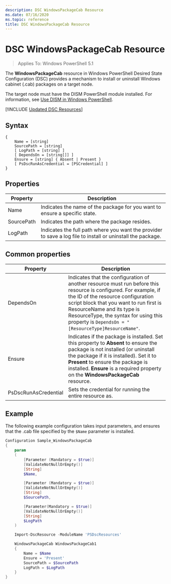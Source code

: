 ```yaml
---
description: DSC WindowsPackageCab Resource
ms.date: 07/16/2020
ms.topic: reference
title: DSC WindowsPackageCab Resource
---
```

# DSC WindowsPackageCab Resource

> Applies To: Windows PowerShell 5.1

The **WindowsPackageCab** resource in Windows PowerShell Desired State Configuration (DSC) provides
a mechanism to install or uninstall Windows cabinet (.cab) packages on a target node.

The target node must have the DISM PowerShell module installed. For information, see
[Use DISM in Windows PowerShell](/windows-hardware/manufacture/desktop/use-dism-in-windows-powershell-s14).

[!INCLUDE [Updated DSC Resources](../../../../../includes/dsc-resources.md)]

## Syntax

```Syntax
{
    Name = [string]
    SourcePath = [string]
    [ LogPath = [string] ]
    [ DependsOn = [string[]] ]
    Ensure = [string] { Absent | Present }
    [ PsDscRunAsCredential = [PSCredential] ]
}
```

## Properties

|Property |Description |
|---|---|
|Name |Indicates the name of the package for you want to ensure a specific state. |
|SourcePath |Indicates the path where the package resides. |
|LogPath |Indicates the full path where you want the provider to save a log file to install or uninstall the package. |

## Common properties

|Property |Description |
|---|---|
|DependsOn |Indicates that the configuration of another resource must run before this resource is configured. For example, if the ID of the resource configuration script block that you want to run first is ResourceName and its type is ResourceType, the syntax for using this property is `DependsOn = "[ResourceType]ResourceName"`. |
|Ensure |Indicates if the package is installed. Set this property to **Absent** to ensure the package is not installed (or uninstall the package if it is installed). Set it to **Present** to ensure the package is installed. **Ensure** is a required property on the **WindowsPackageCab** resource. |
|PsDscRunAsCredential |Sets the credential for running the entire resource as. |

## Example

The following example configuration takes input parameters, and ensures that the .cab file specified
by the `$Name` parameter is installed.

```powershell
Configuration Sample_WindowsPackageCab
{
    param
    (
        [Parameter (Mandatory = $true)]
        [ValidateNotNullOrEmpty()]
        [String]
        $Name,

        [Parameter (Mandatory = $true)]
        [ValidateNotNullOrEmpty()]
        [String]
        $SourcePath,

        [Parameter(Mandatory = $true)]
        [ValidateNotNullOrEmpty()]
        [String]
        $LogPath
    )

    Import-DscResource -ModuleName 'PSDscResources'

    WindowsPackageCab WindowsPackageCab1
    {
        Name = $Name
        Ensure = 'Present'
        SourcePath = $SourcePath
        LogPath = $LogPath
    }
}
```

